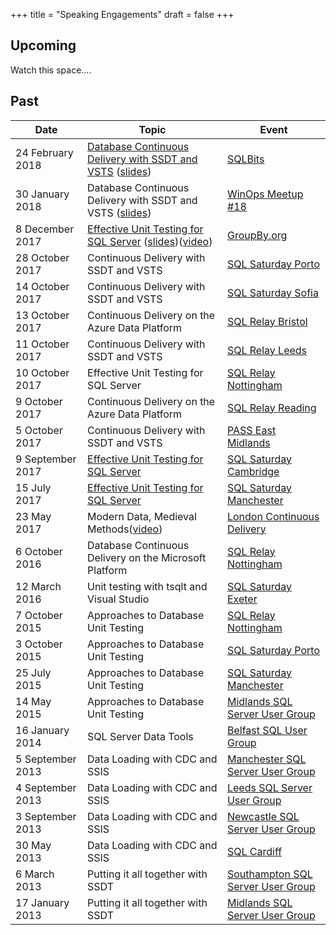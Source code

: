 +++
title = "Speaking Engagements"
draft = false
+++

## Upcoming

Watch this space....




## Past
|Date       |Topic                              |Event      
|-----------|-----------------------------------|------------------------------------------------------------|
|24 February 2018|[Database Continuous Delivery with SSDT and VSTS](https://sqlbits.com/Sessions/Event17/Database_Continuous_Delivery_with_SSDT_and_VSTS) ([slides](http://arapaima.uk/presentations/database-cd-sqlbits-2018/))|[SQLBits](https://sqlbits.com/)
|30 January 2018|Database Continuous Delivery with SSDT and VSTS ([slides](http://arapaima.uk/presentations/ssdt-vsts-winops18/))|[WinOps Meetup #18](https://www.meetup.com/WinOps/events/245497188/)
|8 December 2017|[Effective Unit Testing for SQL Server](https://groupby.org/conference-session-abstracts/effective-unit-testing-for-sql-server/) ([slides](http://arapaima.uk/presentations/slides-tsqlt-groupby/))([video](https://www.youtube.com/watch?v=zF6tmUwwkuo))|[GroupBy.org](https://groupby.org/)
|28 October 2017|Continuous Delivery with SSDT and VSTS|[SQL Saturday Porto](http://www.sqlsaturday.com/685/eventhome.aspx)
|14 October 2017|Continuous Delivery with SSDT and VSTS|[SQL Saturday Sofia](http://www.sqlsaturday.com/642/eventhome.aspx)
|13 October 2017|Continuous Delivery on the Azure Data Platform|[SQL Relay Bristol](https://www.sqlrelay.co.uk/)
|11 October 2017|Continuous Delivery with SSDT and VSTS|[SQL Relay Leeds](https://www.sqlrelay.co.uk/)
|10 October 2017|Effective Unit Testing for SQL Server|[SQL Relay Nottingham](https://www.sqlrelay.co.uk/)
|9 October 2017|Continuous Delivery on the Azure Data Platform| [SQL Relay Reading](https://www.sqlrelay.co.uk/)
|5 October 2017|Continuous Delivery with SSDT and VSTS|[PASS East Midlands](https://www.meetup.com/PASSEastMidlands/events/234773437/)
|9 September 2017|[Effective Unit Testing for SQL Server](http://www.sqlsaturday.com/632/Sessions/Details.aspx?sid=63722)|[SQL Saturday Cambridge](http://www.sqlsaturday.com/632/EventHome.aspx)
|15 July 2017|[Effective Unit Testing for SQL Server](http://www.sqlsaturday.com/645/Sessions/Details.aspx?sid=62532)|[SQL Saturday Manchester](http://www.sqlsaturday.com/645/EventHome.aspx)
|23 May 2017|Modern Data, Medieval Methods([video](https://vimeo.com/channels/londoncd/219012736))|[London Continuous Delivery](https://www.meetup.com/London-Continuous-Delivery/events/239299249/)|
|6 October 2016|Database Continuous Delivery on the Microsoft Platform|[SQL Relay Nottingham](http://www.sqlrelay.co.uk/event/sql-relay-2015-nottingham/)
|12 March 2016|Unit testing with tsqlt and Visual Studio|[SQL Saturday Exeter](http://www.sqlsaturday.com/496/EventHome.aspx)
|7 October 2015|Approaches to Database Unit Testing|[SQL Relay Nottingham](http://www.sqlrelay.co.uk/event/sql-relay-2015-nottingham/)
|3 October 2015|Approaches to Database Unit Testing|[SQL Saturday Porto](http://www.sqlsaturday.com/429/eventhome.aspx)
|25 July 2015|Approaches to Database Unit Testing|[SQL Saturday Manchester](http://www.sqlsaturday.com/418/eventhome.aspx)
|14 May 2015|Approaches to Database Unit Testing|[Midlands SQL Server User Group](http://www.sqlmidlands.com)
|16 January 2014|SQL Server Data Tools|[Belfast SQL User Group](http://belfast.sqlpass.org/)
|5 September 2013|Data Loading with CDC and SSIS|[Manchester SQL Server User Group](http://manssug.sqlpass.org)
|4 September 2013|Data Loading with CDC and SSIS|[Leeds SQL Server User Group](https://sqlserverfaq.com/blog/2016/10/09/leeds-sql-server-user-group/)
|3 September 2013|Data Loading with CDC and SSIS|[Newcastle SQL Server User Group](http://manssug.sqlpass.org)
|30 May 2013|Data Loading with CDC and SSIS|[SQL Cardiff](http://www.meetup.com/Cardiff-SQL-Server-User-Group/)
|6 March 2013|Putting it all together with SSDT|[Southampton SQL Server User Group](http://sqlsoton.org/)
|17 January 2013|Putting it all together with SSDT|[Midlands SQL Server User Group](http://www.sqlmidlands.com)

